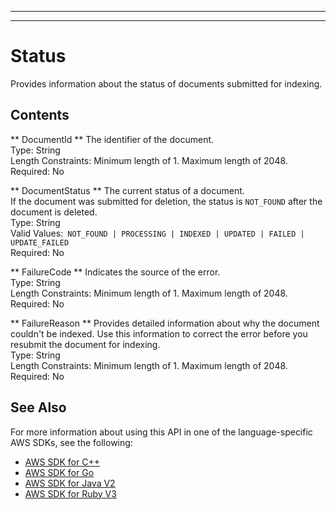 --------

--------

# Status<a name="API_Status"></a>

Provides information about the status of documents submitted for indexing\.

## Contents<a name="API_Status_Contents"></a>

 ** DocumentId **   <a name="Kendra-Type-Status-DocumentId"></a>
The identifier of the document\.  
Type: String  
Length Constraints: Minimum length of 1\. Maximum length of 2048\.  
Required: No

 ** DocumentStatus **   <a name="Kendra-Type-Status-DocumentStatus"></a>
The current status of a document\.  
If the document was submitted for deletion, the status is `NOT_FOUND` after the document is deleted\.  
Type: String  
Valid Values:` NOT_FOUND | PROCESSING | INDEXED | UPDATED | FAILED | UPDATE_FAILED`   
Required: No

 ** FailureCode **   <a name="Kendra-Type-Status-FailureCode"></a>
Indicates the source of the error\.  
Type: String  
Length Constraints: Minimum length of 1\. Maximum length of 2048\.  
Required: No

 ** FailureReason **   <a name="Kendra-Type-Status-FailureReason"></a>
Provides detailed information about why the document couldn't be indexed\. Use this information to correct the error before you resubmit the document for indexing\.  
Type: String  
Length Constraints: Minimum length of 1\. Maximum length of 2048\.  
Required: No

## See Also<a name="API_Status_SeeAlso"></a>

For more information about using this API in one of the language\-specific AWS SDKs, see the following:
+  [AWS SDK for C\+\+](https://docs.aws.amazon.com/goto/SdkForCpp/kendra-2019-02-03/Status) 
+  [AWS SDK for Go](https://docs.aws.amazon.com/goto/SdkForGoV1/kendra-2019-02-03/Status) 
+  [AWS SDK for Java V2](https://docs.aws.amazon.com/goto/SdkForJavaV2/kendra-2019-02-03/Status) 
+  [AWS SDK for Ruby V3](https://docs.aws.amazon.com/goto/SdkForRubyV3/kendra-2019-02-03/Status) 